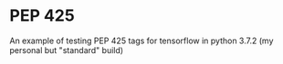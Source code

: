# PEP 425

An example of testing PEP 425 tags for tensorflow in python 3.7.2 (my personal but "standard" build)
